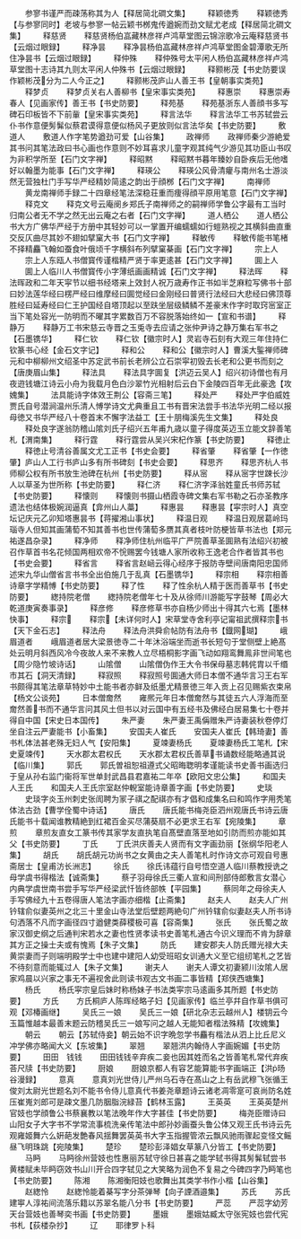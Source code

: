 <!-- { "loadSidebar": true } -->
　　参寥书谨严而疎荡称其为人【释居简北磵文集】
　　释颖徳秀
　　释颖徳秀【与参寥同时】老坡与参寥一帖云颖书桞鬼传遒婉而劲文赋尤老成【释居简北磵文集】
　　释慈贤
　　释慈贤杨伯嵓藏林彦祥卢鸿草堂图云锦淙歌冷云庵释慈贤书【云烟过眼録】
　　释净昙
　　释净昙杨伯嵓藏林彦祥卢鸿草堂图金碧潭歌无所住净昙书【云烟过眼録】
　　释仲殊
　　释仲殊号太平闲人杨伯嵓藏林彦祥卢鸿草堂图十志诗其九则太平闲人仲殊书【云烟过眼録】
　　释颢彬茂【书史防要误作颖彬茂分为二人今正之】
　　释颢彬茂庐山人善王书【皇朝事实类苑】
　　释梦贞
　　释梦贞关右人善柳书【皇宋事实类苑】
　　释惠崇
　　释惠崇寿春人【见画家传】善王书【书史防要】
　　释苑基
　　释苑基浙东人善顔书多写碑石印板皆不下前軰【皇宋事实类苑】
　　释言法华
　　释言法华工书苏轼尝云仆书作意便髣髴似蔡君谟得意便似杨风子更放则似言法华矣【书史防要】
　　敷道人
　　敷道人作字笔势遒劲可爱【山谷集】
　　政禅师
　　政禅师秦少游絶爱其书问其笔法政曰书心画也作意则不妙耳喜求儿童字观其纯气少游见其功臣山书叹为非积学所至【石门文字禅】
　　释昭黙
　　释昭黙书暮年臻妙自卧疾后无他嗜好以翰墨为能事【石门文字禅】
　　释瑛公
　　释瑛公风骨清癯与南州名士游淡然无营独杜门手写华严经精妙简逺之韵出于顔桞【石门文字禅】
　　南禅师
　　黄龙南禅师手録二十四章经笔法深稳荘重而痩得顔平原用笔意【石门文字禅】
　　释克文
　　释克文号云庵阌乡郑氏子南禅师之的嗣禅师学鲁公字最有工当时归南公者无不学之然无出云庵之右者【石门文字禅】
　　道人栖公
　　道人栖公书大方广佛华严经于方册中其轻妙可以一掌置开编蠕蠕如行螘熟视之其横斜曲直重交反仄曲尽其妙不翅如擘窠大书【石门文字禅】
　　释敏传
　　释敏传能书笔楮不择精麤飞翰如蚕食叶俄顷千字横斜布列擘窠棊画【石门文字禅】
　　宗上人
　　宗上人东瓯人书僧寳传谨楷精严贤于率更逺甚【石门文字禅】
　　圎上人
　　圎上人临川人书僧寳传小字薄纸画画精诚【石门文字禅】
　　释法晖
　　释法晖政和二年天寜节以细书经塔来上效封人祝万歳寿作正书如半芝麻粒写佛书十部曰妙法莲华经曰楞严经曰维摩经曰圎觉经曰金刚经曰普贤行法经曰大悲经曰佛顶尊胜经曰延寿经曰仁王护国经自塔顶起以至趺坐层级鳞鳞不差豪末作字时取窍宻室正当下笔处容光一防明而不曜其字累数百万不容脱落始终如一【宣和书谱】
　　释静万
　　释静万工书宋慈云寺晋之玉兎寺去应请之张仲尹诗之静万集右军书之【石墨镌华】
　　释仁钦
　　释仁钦【徽宗时人】灵岩寺石刻有大观三年住持仁钦篆书心经【金石文字记】
　　释和公
　　释和公【徽宗时人】曹溪大鍳禅师碑元和中柳柳州文绍圣中苏定武书前长老辨公立石崇寜初毁去长老和公更书而刻之【唐庚眉山集】
　　释法具
　　释法具字圎复【洪迈云吴人】绍兴初诗僧也有月夜逰钱塘江诗云小舟为我载月色白沙翠竹光相射后云白下金陵四百年无此豪逸【攻媿集】
　　法具能诗字体效王荆公【容斋三笔】
　　释处严
　　释处严字伯威姓贾氏自号潜涧温州乐清人愽学诗文尤典重且工书有晋宋法尝手书法华光明二经以报母徳又书华严经八十卷首末不懈字法益工【王十朋梅溪先生文集】
　　释处良
　　释处良字遂翁防稽山隂刘氏子绍兴五年甫九歳以童子得度英迈玉立能文辞善笔札【渭南集】
　　释行霆
　　释行霆尝从吴兴宋杞作篆【书史防要】
　　释徳止
　　释徳止号清谷善属文尤工正书【书史会要】
　　释省肇
　　释省肇【一作徳肇】庐山人工行书庐山多有所书碑刻【书史会要】
　　释思齐
　　释思齐杭人书师柳公权有所书放生池碑在杭州【书史防要】
　　释从宻
　　释从宻字世踈长沙人以草圣为世所称【书史防要】
　　释仁济
　　释仁济字泽翁姓童氏书师苏轼【书史防要】
　　释懐则
　　释懐则书摄山栖霞寺碑文集右军书勒之石亦圣教序遗法也结体极婉润逼真【弇州山人藁】
　　释惠昙
　　释惠昙【寜宗时人】真空坛记庆元乙卯知塔惠昙书【蒋擢湘山事状】
　　释温日观
　　释温日观居葛岭玛瑙寺人但知其画蒲萄不知其善书也世传蒲萄多赝其真者枝叶防梗皆草书法也【郑元祐遂昌杂录】
　　释净师
　　释净师住杭州临平广严院善草圣圎熟有法绍兴初被召作草首书名花倾国两相欢帝不恱赐罢今钱塘人家所收称王逸老合作者皆其书也【书史会要】
　　释省言
　　释省言赵崡云得心经序于报防寺壁间唐南阳忠国师述宋九华山僧省言书书全出伯施几于乱真【石墨镌华】
　　释宗相
　　释宗相善诗章字学精愽【书史防要】
　　释了性
　　释了性余杭人精于医而善草书【书史防要】
　　緫持院老僧
　　緫持院老僧年七十及从徐师川游能写字鼓琴【周必大乾道庚寅奏事录】
　　释彦修
　　释彦修草书亦自杨少师出十得其六七焉【墨林快事】
　　释宗
　　释宗【未详何时人】宋草堂寺舍利亭记甯祖武撰释宗书【天下金石志】
　　释法舟
　　释法舟洪舜俞帖防有法舟书【鐡网瑚】
　　峨眉道者
　　峨眉道者居大梁景徳寺二十年沐浴端坐而逝书长短句于堂侧壁上絶髙处云明月斜西风冷今夜故人来不来教人立尽梧桐影字画飞动如翔鸾舞鳯非世间笔也【周少隐竹坡诗话】
　　山隂僧
　　山隂僧伪作王大令书保母墓志韩侂胄以千缗市其石【洞天清録】
　　释寂照
　　释寂照号圎通大师日本僧不通华言习王右军书颇得其笔法章草特妙中土能书者亦鲜及纸墨尤精景徳三年入贡上召见赐紫衣束帛【杨文公谈苑】
　　日本僧奝然
　　雍熈元年日本僧奝然与其徒五六人浮海而至奝然善书而不通华言问其风土但书以对云国中有五经书及佛经白居易集七十卷并得自中国【宋史日本国传】
　　朱严妻
　　朱严妻王禹偁赠朱严诗妻装秋卷停灯坐自注云严妻能书【小畜集】
　　安国夫人崔氏
　　安国夫人崔氏【韩琦妻】善书札体法甚老殊无妇人气【安阳集】
　　夏竦妻杨氏
　　夏竦妻杨氏工笔札【宋史夏竦传】
　　天水郡太君权氏
　　天水郡太君权氏善草书诵数经能略通其说【临川集】
　　郭氏
　　郭氏曽祖恕祖遵式父昭晦聦明孝谨能读书史善书画选归于皇从孙右监门衞将军世单封武昌县君嘉祐二年卒【欧阳文忠公集】
　　和国夫人王氏
　　和国夫人王氏宗室赵仲輗室能诗章善字画【书史防要】
　　史琰
　　史琰字炎玉州刺史张訚聘为冡子祺之配祺亦有才倡和成集名曰和鸣作字用秃笔体法古劲【曹学佺蜀中诗话】
　　唐氏
　　唐氏能书梅尧臣泗州观唐氏书诗云唐氏能书十载闻谁教精絶到红裙百金买尽蒲葵扇不必更求王右军【宛陵集】
　　章煎
　　章煎友直女工篆书传其家学友直执笔自髙壁直落至地如引防而煎亦能如其父【书史防要】
　　丁氏
　　丁氏洪庆善夫人贤而有文字画劲丽【张纲华阳老人集】
　　胡氏
　　胡氏胡元功尚书之女黄由之夫人善笔札时作诗文亦可观自号惠斋居士【皇甫汸长洲志】
　　徐氏
　　徐氏讳蕴行自号悟空道人临川蔡教授诜之母学虞书得楷法【诚斋集】
　　蔡子羽母徐氏三衢人宣和间刑部侍郎敷言女潜心内典学虞世南书尝手写华严经梁武忏皆终部帙【平园集】
　　蔡同年之母徐夫人手写佛经九十五卷得唐人笔法字画亦细楷【止斋集】
　　赵夫人
　　赵夫人广州钤辖俞似妻英州之北三十里金山寺法堂后壁题两絶句广州钤辖俞似妻赵夫人所书诗句洒落不凡而字画径四寸遒健类薛稷极可喜【容斋集】
　　张氏
　　张氏蜀之故家汉御史纲之后通判宋若水之妻也性贤孝读书史善笔札通古今识义理而不肯为辞章其方正之操士夫或有愧焉【朱子文集】
　　防氏
　　建安郡夫人防氏赠光禄大夫黄崇妻而子则端明殿学士中也建中建阳人幼受班昭女训通大义至它组纫笔札之艺皆不待刻意而能辄过人【朱子文集】
　　谢夫人
　　谢夫人谭文初妻颍川汝隂人居家鸡晨以兴家之事无不遍视舍此则读书观古文书画二事皆精【郑侠西塘集】
　　杨氏
　　杨氏寜宗皇后妹时称杨妹子书法类寜宗马逺画多其所题【书史防要】
　　方氏
　　方氏桐庐人陈晖经略子妇【见画家传】临兰亭幷自作草书俱可观【邓椿画继】
　　吴氏三一娘
　　吴氏三一娘【研北杂志云越州人】楼钥云今玉篇惟越本最善末题云防稽吴氏三一娘写问之越人无能知者楷法殊精【攻媿集】
　　朝云
　　朝云【苏轼侍妾】朝云始不识字晩忽学书麤有楷法从泗上比丘尼义冲学佛亦略闻大义【东坡集】
　　翠翘
　　翠翘洪内翰侍人字画婉媚【书史防要】
　　田田　钱钱
　　田田钱钱辛弃疾二妾也因其姓而名之皆善笔札常代弃疾荅尺牍【书史防要】
　　厨娘
　　厨娘京都人有容艺能算能书字画端正【洪旸谷漫録】
　　意真
　　意真刘光世侍儿严州乌石寺在髙山之上有岳武穆飞张循王俊刘太尉光世题名刘不能书令侍儿意真代书姜尧章题诗云诸老凋零寔可哀尚防名姓压崔嵬刘郎可是疎文墨几防胭脂浣緑苔【鹤林玉露】
　　王英英
　　王英英楚州官妓也学顔鲁公书蔡襄教以笔法晚年作大字甚佳【书史防要】
　　梅尧臣赠诗曰山阳女子大字书不学常流事梳洗亲传笔法中郎孙妙画蚕头鲁公体又观王氏书诗云先观雍姬舞六么姸葩发艶春风揺舞罢英英书大字玉指握管浓云飘风驰雨骤起变怪文鳐昼飞明珠跳【宛陵集】
　　楚珍
　　楚珍彭泽娼女草篆八分皆工【书史防要】
　　马眄
　　马眄徐州营妓也性惠丽苏轼守徐日甚喜之能学轼书得其髣髴轼尝书黄楼赋未毕眄窃效书山川开合四字轼见之大笑略为润色不复易之今碑四字乃眄笔也【书史防要】
　　陈湘
　　陈湘衡阳妓也歌舞出其类学书作小楷【山谷集】
　　赵緫怜
　　赵緫怜能着棊写字分茶弹琴【向子諲酒邉集】
　　苏氏
　　苏氏建寕人淳祐间流落乐籍以苏翠名能八分书【书史防要】
　　严蕊
　　严蕊字幼芳天台营妓也善琴奕书画【书史防要】
　　墨娥
　　墨娥姑臧太守张宪妓也尝代宪书札【荻楼杂抄】
　　辽
　　耶律罗卜科
